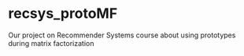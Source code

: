 # recsys_protoMF
Our project on Recommender Systems course about using prototypes during matrix factorization
